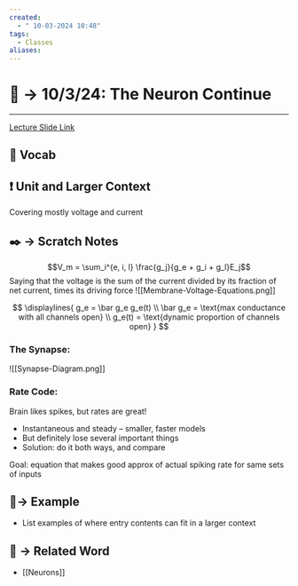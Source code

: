 ```yaml
---
created:
  - " 10-03-2024 10:48"
tags:
  - Classes
aliases:
---
```


# 📗 -> 10/3/24: The Neuron Continue
---
[Lecture Slide Link](https://canvas.ucdavis.edu/courses/915659/files?preview=25163551)

## 🎤 Vocab


## ❗ Unit and Larger Context
Covering mostly voltage and current



## ✒️ -> Scratch Notes

$$V_m = \sum_i^{e, i, l} \frac{g_j}{g_e + g_i + g_l}E_j$$
Saying that the voltage is the sum of the current divided by its fraction of net current, times its driving force
![[Membrane-Voltage-Equations.png]]


$$
\displaylines{ g_e = \bar g_e g_e(t) \\
\bar g_e = \text{max conductance with all channels open} \\
g_e(t) = \text{dynamic proportion of channels open}
}
$$



### The Synapse:
![[Synapse-Diagram.png]]


### Rate Code:
Brain likes spikes, but rates are great!  
- Instantaneous and steady – smaller, faster models  
- But definitely lose several important things  
- Solution: do it both ways, and compare  

Goal: equation that makes good approx of  actual spiking rate for same sets of inputs


## 🧪-> Example
- List examples of where entry contents can fit in a larger context

## 🔗 -> Related Word
- [[Neurons]]

